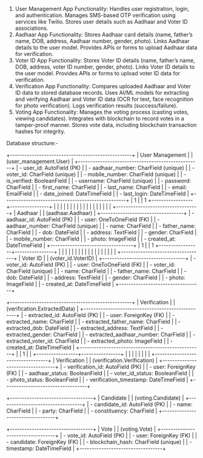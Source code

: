1. User Management App
Functionality:
Handles user registration, login, and authentication.
Manages SMS-based OTP verification using services like Twilio.
Stores user details such as Aadhaar and Voter ID associations.
2. Aadhaar App
Functionality:
Stores Aadhaar card details (name, father’s name, DOB, address, Aadhaar number, gender, photo).
Links Aadhaar details to the user model.
Provides APIs or forms to upload Aadhaar data for verification.
3. Voter ID App
Functionality:
Stores Voter ID details (name, father’s name, DOB, address, voter ID number, gender, photo).
Links Voter ID details to the user model.
Provides APIs or forms to upload voter ID data for verification.
4. Verification App
Functionality:
Compares uploaded Aadhaar and Voter ID data to stored database records.
Uses AI/ML models for extracting and verifying Aadhaar and Voter ID data (OCR for text, face recognition for photo verification).
Logs verification results (success/failure).
5. Voting App
Functionality:
Manages the voting process (casting votes, viewing candidates).
Integrates with blockchain to record votes in a tamper-proof manner.
Stores vote data, including blockchain transaction hashes for integrity.









Database structure:-


+--------------------------------------------------+
|                   User Management                 |
|                   (user_management.User)          |
+--------------------------------------------------+
| - user_id: AutoField (PK)                        |
| - aadhaar_number: CharField (unique)             |
| - voter_id: CharField (unique)                   |
| - mobile_number: CharField (unique)              |
| - is_verified: BooleanField                        |
| - username: CharField (unique)                    |
| - password: CharField                             |
| - first_name: CharField                           |
| - last_name: CharField                            |
| - email: EmailField                               |
| - date_joined: DateTimeField                      |
| - last_login: DateTimeField                       |
+--------------------------------------------------+
                  | 1
                  |
                  | 1
+-----------------+----------------+
|                                  |
|                                  |
|                                  |
|                                  |
|                                  |
|                                  |
|                                  |
|                                  |
|                                  |
+----------------------------------+
|                Aadhaar           |
|                (aadhaar.Aadhaar) |
+----------------------------------+
| - aadhaar_id: AutoField (PK)     |
| - user: OneToOneField (FK)       |
| - aadhaar_number: CharField (unique) |
| - name: CharField                 |
| - father_name: CharField          |
| - dob: DateField                  |
| - address: TextField              |
| - gender: CharField               |
| - mobile_number: CharField        |
| - photo: ImageField               |
| - created_at: DateTimeField       |
+----------------------------------+
                  | 1
                  |
                  | 1
+-----------------+----------------+
|                                  |
|                                  |
|                                  |
|                                  |
|                                  |
|                                  |
|                                  |
|                                  |
|                                  |
+----------------------------------+
|               Voter ID           |
|              (voter_id.VoterID)  |
+----------------------------------+
| - voter_id: AutoField (PK)       |
| - user: OneToOneField (FK)       |
| - voter_id: CharField (unique)    |
| - name: CharField                 |
| - father_name: CharField          |
| - dob: DateField                  |
| - address: TextField              |
| - gender: CharField               |
| - photo: ImageField               |
| - created_at: DateTimeField       |
+----------------------------------+

+--------------------------------------------------+
|                  Verification                    |
|                (verification.ExtractedData)      |
+--------------------------------------------------+
| - extracted_id: AutoField (PK)                   |
| - user: ForeignKey (FK)                           |
| - extracted_name: CharField                       |
| - extracted_father_name: CharField                |
| - extracted_dob: DateField                        |
| - extracted_address: TextField                    |
| - extracted_gender: CharField                     |
| - extracted_aadhaar_number: CharField            |
| - extracted_voter_id: CharField                   |
| - extracted_photo: ImageField                     |
| - created_at: DateTimeField                       |
+--------------------------------------------------+
                  |
                  | 1
                  |
                  |
+-----------------+----------------+
|                                  |
|                                  |
|                                  |
|                                  |
+----------------------------------+
|               Verification       |
|            (verification.Verification) |
+----------------------------------+
| - verification_id: AutoField (PK) |
| - user: ForeignKey (FK)           |
| - aadhaar_status: BooleanField    |
| - voter_id_status: BooleanField    |
| - photo_status: BooleanField       |
| - verification_timestamp: DateTimeField |
+----------------------------------+

+----------------------------------+
|              Candidate           |
|             (voting.Candidate)   |
+----------------------------------+
| - candidate_id: AutoField (PK)   |
| - name: CharField                 |
| - party: CharField                |
| - constituency: CharField         |
+----------------------------------+

+----------------------------------+
|              Vote                |
|              (voting.Vote)       |
+----------------------------------+
| - vote_id: AutoField (PK)        |
| - user: ForeignKey (FK)          |
| - candidate: ForeignKey (FK)     |
| - blockchain_hash: CharField (unique) |
| - timestamp: DateTimeField       |
+----------------------------------+

